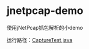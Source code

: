 # jnetpcap-demo
使用jNetPcap抓包解析的小demo

运行路径：[CaptureTest.java](https://github.com/Sunxiai51/jnetpcap-demo/blob/master/src/test/java/com/sunveee/demo/jnetpcap/test/CaptureTest.java)

